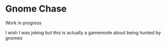 # Gnome Chase

Work in progress

I wish I was joking but this is actually a gamemode about being hunted by gnomes
